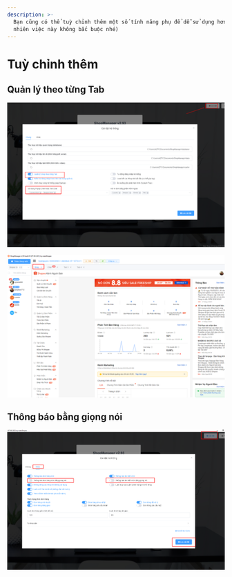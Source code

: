 ```yaml
---
description: >-
  Bạn cũng có thể tuỳ chỉnh thêm một số tính năng phụ để dễ sử dụng hơn (tuy
  nhiên việc này không bắc buộc nhé)
---
```


# Tuỳ chỉnh thêm

## Quản lý theo từng Tab

![Cài đặt > Bật quản lý theo từng Tab > Lưu cài đặt](<../../.gitbook/assets/image (24) (1) (1).png>)

![Kết quả](<../../.gitbook/assets/image (25) (1).png>)

## Thông báo bằng giọng nói

![Cài đặt > Thông báo bằng giọng nói > Lưu cài đặt](<../../.gitbook/assets/image (26).png>)
